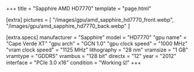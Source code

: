 +++
title     = "Sapphire AMD HD7770"
template  = "page.html"

[extra]
pictures  = [
  "/images/gpu/amd_sapphire_hd7770_front.webp",
  "/images/gpu/amd_sapphire_hd7770_back.webp"
]

  [extra.specs]
  manufacturer       = "Sapphire"
  model              = "HD7770"
  "gpu name"         = "Cape Verde XT"
  "gpu arch"         = "GCN 1.0"
  "gpu clock speed"  = "1000 MHz"
  "vram clock speed" = "1125 MHz"
  lithography        = "28 nm"
  vramsize           = "1 GB"
  vramtype           = "GDDR5"
  vrambus            = "128 bit"
  directx            = "12"
  year               = "2012"
  interface          = "PCIe 3.0 x16"
  condition          =  "Working ☑️"
+++
